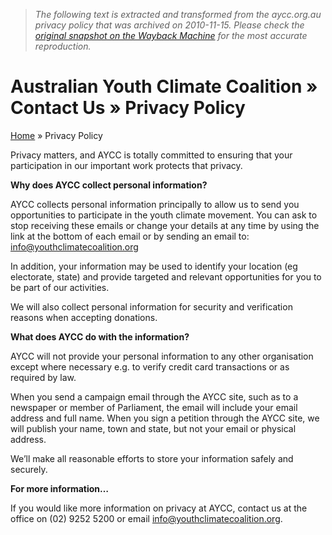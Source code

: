 > *The following text is extracted and transformed from the aycc.org.au privacy policy that was archived on 2010-11-15. Please check the [original snapshot on the Wayback Machine](https://web.archive.org/web/20101115072456id_/http%3A//www.aycc.org.au/contact-us/privacy-policy) for the most accurate reproduction.*

# Australian Youth Climate Coalition » Contact Us » Privacy Policy

[Home](http://www.aycc.org.au/) » Privacy Policy

Privacy matters, and AYCC is totally committed to ensuring that your participation in our important work protects that privacy.

**Why does AYCC collect personal information?**

AYCC collects personal information principally to allow us to send you opportunities to participate in the youth climate movement. You can ask to stop receiving these emails or change your details at any time by using the link at the bottom of each email or by sending an email to: info@youthclimatecoalition.org

In addition, your information may be used to identify your location (eg electorate, state) and provide targeted and relevant opportunities for you to be part of our activities.

We will also collect personal information for security and verification reasons when accepting donations.

**What does AYCC do with the information?**

AYCC will not provide your personal information to any other organisation except where necessary e.g. to verify credit card transactions or as required by law.

When you send a campaign email through the AYCC site, such as to a newspaper or member of Parliament, the email will include your email address and full name. When you sign a petition through the AYCC site, we will publish your name, town and state, but not your email or physical address.

We’ll make all reasonable efforts to store your information safely and securely.

**For more information…**

If you would like more information on privacy at AYCC, contact us at the office on (02) 9252 5200 or email info@youthclimatecoalition.org.
